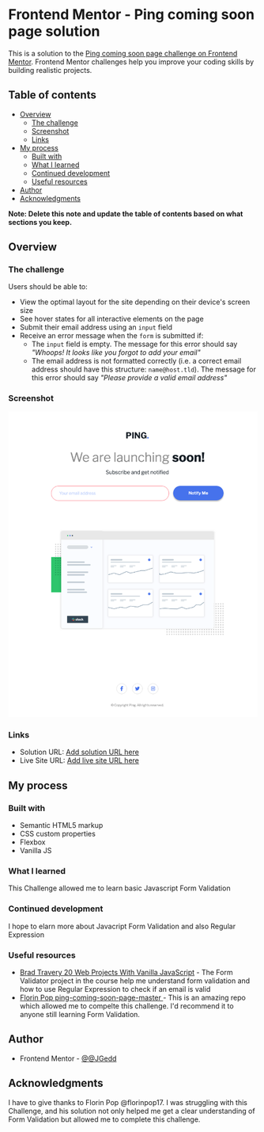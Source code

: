# Frontend Mentor - Ping coming soon page solution

This is a solution to the [Ping coming soon page challenge on Frontend Mentor](https://www.frontendmentor.io/challenges/ping-single-column-coming-soon-page-5cadd051fec04111f7b848da). Frontend Mentor challenges help you improve your coding skills by building realistic projects.

## Table of contents

- [Overview](#overview)
  - [The challenge](#the-challenge)
  - [Screenshot](#screenshot)
  - [Links](#links)
- [My process](#my-process)
  - [Built with](#built-with)
  - [What I learned](#what-i-learned)
  - [Continued development](#continued-development)
  - [Useful resources](#useful-resources)
- [Author](#author)
- [Acknowledgments](#acknowledgments)

**Note: Delete this note and update the table of contents based on what sections you keep.**

## Overview

### The challenge

Users should be able to:

- View the optimal layout for the site depending on their device's screen size
- See hover states for all interactive elements on the page
- Submit their email address using an `input` field
- Receive an error message when the `form` is submitted if:
  - The `input` field is empty. The message for this error should say _"Whoops! It looks like you forgot to add your email"_
  - The email address is not formatted correctly (i.e. a correct email address should have this structure: `name@host.tld`). The message for this error should say _"Please provide a valid email address"_

### Screenshot

![Desktop Screenshot](./screenshot/desktop-screenshot.png)

### Links

- Solution URL: [Add solution URL here](https://your-solution-url.com)
- Live Site URL: [Add live site URL here](https://your-live-site-url.com)

## My process

### Built with

- Semantic HTML5 markup
- CSS custom properties
- Flexbox
- Vanilla JS

### What I learned

This Challenge allowed me to learn basic Javascript Form Validation

### Continued development

I hope to elarn more about Javacript Form Validation and also Regular Expression

### Useful resources

- [Brad Travery 20 Web Projects With Vanilla JavaScript](https://www.udemy.com/course/web-projects-with-vanilla-javascript/) - The Form Validator project in the course help me understand form validation and how to use Regular Expression to check if an email is valid
- [Florin Pop ping-coming-soon-page-master ](https://github.com/florinpop17/frontend-mentor-challenges/tree/master/ping-coming-soon-page-master) - This is an amazing repo which allowed me to compelte this challenge. I'd recommend it to anyone still learning Form Validation.

## Author

- Frontend Mentor - [@@JGedd](https://www.frontendmentor.io/profile/JGedd)

## Acknowledgments

I have to give thanks to Florin Pop @florinpop17. I was struggling with this Challenge, and his solution not only helped me get a clear understanding of Form Validation but allowed me to complete this challenge.
